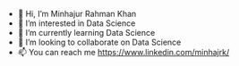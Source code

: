- 👋 Hi, I’m Minhajur Rahman Khan
- 👀 I’m interested in Data Science
- 🌱 I’m currently learning Data Science 
- 💞️ I’m looking to collaborate on Data Science
- 📫 You can reach me https://www.linkedin.com/minhajrk/

<!---
minhajrk/minhajrk is a ✨ special ✨ repository because its `README.md` (this file) appears on your GitHub profile.
You can click the Preview link to take a look at your changes.
--->
